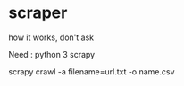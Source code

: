 # scraper
how it works, don't ask

Need :
python 3
scrapy

scrapy crawl -a filename=url.txt -o name.csv
